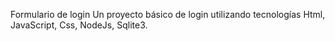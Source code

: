 Formulario de login
Un proyecto básico de login utilizando tecnologías Html, JavaScript, Css, NodeJs, Sqlite3.
